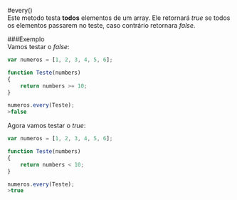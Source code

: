 #every()  
Este metodo testa **todos** elementos de um array. Ele retornará *true* se todos os elementos passarem no teste, caso contrário retornara *false*.

###Exemplo  
Vamos testar o *false*:  
```javascript
var numeros = [1, 2, 3, 4, 5, 6];    

function Teste(numbers)
{
	return numbers >= 10;
}

numeros.every(Teste);
>false
```
Agora vamos testar o *true*:  
```javascript
var numeros = [1, 2, 3, 4, 5, 6];    

function Teste(numbers)
{
	return numbers < 10;
}

numeros.every(Teste);
>true
```


